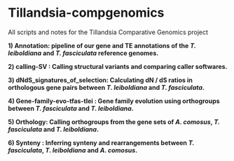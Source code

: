 # Tillandsia-compgenomics
All scripts and notes for the Tillandsia Comparative Genomics project

**1) Annotation: pipeline of our gene and TE annotations of the *T. leiboldiana* and *T. fasciculata* reference genomes.**

**2) calling-SV : Calling structural variants and comparing caller softwares.**

**3) dNdS_signatures_of_selection: Calculating dN / dS ratios in orthologous gene pairs between *T. leiboldiana* and *T. fasciculata*.**

**4) Gene-family-evo-tfas-tlei : Gene family evolution using orthogroups between *T. fasciculata* and *T. leiboldiana*.**

**5) Orthology: Calling orthogroups from the gene sets of *A. comosus*, *T. fasciculata* and *T. leiboldiana*.**

**6) Synteny : Inferring synteny and rearrangements between *T. fasciculata*, *T. leiboldiana* and *A. comosus*.**

